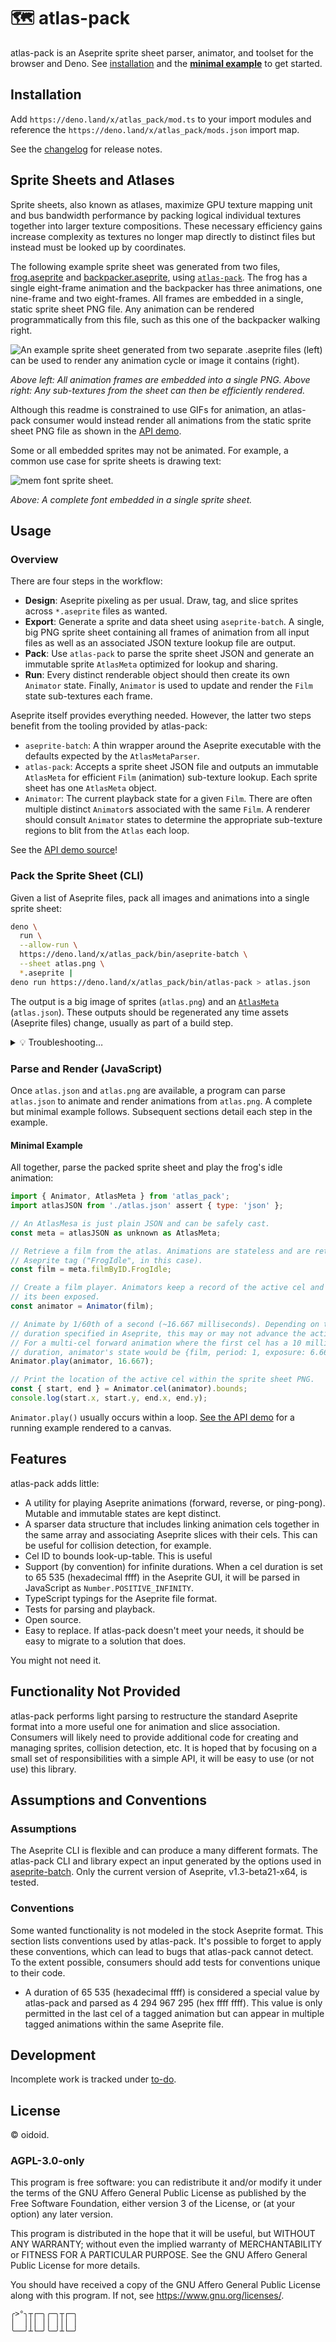 # 🗺️ atlas-pack

atlas-pack is an Aseprite sprite sheet parser, animator, and toolset for the
browser and Deno. See [installation](#installation) and the
**[minimal example](#minimal-example)** to get started.

## Installation

Add `https://deno.land/x/atlas_pack/mod.ts` to your import modules and reference
the `https://deno.land/x/atlas_pack/mods.json` import map.

See the [changelog](docs/changelog.md) for release notes.

## Sprite Sheets and Atlases

Sprite sheets, also known as atlases, maximize GPU texture mapping unit and bus
bandwidth performance by packing logical individual textures together into
larger texture compositions. These necessary efficiency gains increase
complexity as textures no longer map directly to distinct files but instead must
be looked up by coordinates.

The following example sprite sheet was generated from two files,
[frog.aseprite](demo/frog.aseprite) and
[backpacker.aseprite](demo/backpacker.aseprite), using
[`atlas-pack`](#generate-the-atlas-cli). The frog has a single eight-frame
animation and the backpacker has three animations, one nine-frame and two
eight-frames. All frames are embedded in a single, static sprite sheet PNG file.
Any animation can be rendered programmatically from this file, such as this one
of the backpacker walking right.

![An example sprite sheet generated from two separate .aseprite files (left) can be used to render any animation cycle or image it contains (right).](docs/sheet-to-render.gif)

_Above left: All animation frames are embedded into a single PNG. Above right:
Any sub-textures from the sheet can then be efficiently rendered._

Although this readme is constrained to use GIFs for animation, an atlas-pack
consumer would instead render all animations from the static sprite sheet PNG
file as shown in the [API demo](https://atlas-pack.netlify.com/demo).

Some or all embedded sprites may not be animated. For example, a common use case
for sprite sheets is drawing text:

![mem font sprite sheet.](https://raw.githubusercontent.com/oidoid/mem/main/dist/mem-prop-5x6-10x-sheet.png)

_Above: A complete font embedded in a single sprite sheet._

## Usage

### Overview

There are four steps in the workflow:

- **Design**: Aseprite pixeling as per usual. Draw, tag, and slice sprites
  across `*.aseprite` files as wanted.
- **Export**: Generate a sprite and data sheet using `aseprite-batch`. A single,
  big PNG sprite sheet containing all frames of animation from all input files
  as well as an associated JSON texture lookup file are output.
- **Pack**: Use `atlas-pack` to parse the sprite sheet JSON and generate an
  immutable sprite `AtlasMeta` optimized for lookup and sharing.
- **Run**: Every distinct renderable object should then create its own
  `Animator` state. Finally, `Animator` is used to update and render the `Film`
  state sub-textures each frame.

Aseprite itself provides everything needed. However, the latter two steps
benefit from the tooling provided by atlas-pack:

- `aseprite-batch`: A thin wrapper around the Aseprite executable with the
  defaults expected by the `AtlasMetaParser`.
- `atlas-pack`: Accepts a sprite sheet JSON file and outputs an immutable
  `AtlasMeta` for efficient `Film` (animation) sub-texture lookup. Each sprite
  sheet has one `AtlasMeta` object.
- `Animator`: The current playback state for a given `Film`. There are often
  multiple distinct `Animator`s associated with the same `Film`. A renderer
  should consult `Animator` states to determine the appropriate sub-texture
  regions to blit from the `Atlas` each loop.

See the [API demo source](demo/mod.ts)!

### Pack the Sprite Sheet (CLI)

Given a list of Aseprite files, pack all images and animations into a single
sprite sheet:

```sh
deno \
  run \
  --allow-run \
  https://deno.land/x/atlas_pack/bin/aseprite-batch \
  --sheet atlas.png \
  *.aseprite |
deno run https://deno.land/x/atlas_pack/bin/atlas-pack > atlas.json
```

The output is a big image of sprites (`atlas.png`) and an
[`AtlasMeta`](src/AtlasMeta.ts) (`atlas.json`). These outputs should be
regenerated any time assets (Aseprite files) change, usually as part of a build
step.

<details markdown>
<summary>💡 Troubleshooting…</summary>

The tool expects Aseprite and Node.js executables to be installed and in the
system environment `PATH`. If you get a command not found error, you probably
need to revise your `PATH` before running the tool. _Something_ like:

```bash
# Add the Aseprite and Node.js binary executable folders to the command path
# lookup environment variable. Linux, macOS, and Windows operating systems all
# have the notion of system paths that are searched whenever executing a command
# in the command line terminal, although the program locations and syntaxes may
# vary.
#
# In this example for Bash on Linux, any previously set locations are searched
# first. It's usually a good idea to preserve these locations. A delimiter, `:`
# separates the second path to search,
# `/Applications/Aseprite.app/Contents/MacOS` where we hope to find an
# executable named `aseprite`. A second delimiter follows, and finally a made up
# location to Deno binaries like `deno` for purposes of example.
export PATH="$PATH:/Applications/Aseprite.app/Contents/MacOS:/path/to/deno"

# Execute the tool (same as noted above).
deno \
  run \
  --allow-run \
  https://deno.land/x/atlas_pack/bin/aseprite-batch \
  --sheet atlas.png \
  *.aseprite |
deno run https://deno.land/x/atlas_pack/bin/atlas-pack > atlas.json
```

If the tool executes without any errors, no need to worry about changing the
`PATH`.

</details>

### Parse and Render (JavaScript)

Once `atlas.json` and `atlas.png` are available, a program can parse
`atlas.json` to animate and render animations from `atlas.png`. A complete but
minimal example follows. Subsequent sections detail each step in the example.

#### Minimal Example

All together, parse the packed sprite sheet and play the frog's idle animation:

```js
import { Animator, AtlasMeta } from 'atlas_pack';
import atlasJSON from './atlas.json' assert { type: 'json' };

// An AtlasMesa is just plain JSON and can be safely cast.
const meta = atlasJSON as unknown as AtlasMeta;

// Retrieve a film from the atlas. Animations are stateless and are retrieved by
// Aseprite tag ("FrogIdle", in this case).
const film = meta.filmByID.FrogIdle;

// Create a film player. Animators keep a record of the active cel and how long
// its been exposed.
const animator = Animator(film);

// Animate by 1/60th of a second (~16.667 milliseconds). Depending on the cel
// duration specified in Aseprite, this may or may not advance the active cel.
// For a multi-cel forward animation where the first cel has a 10 millisecond
// duration, animator's state would be {film, period: 1, exposure: 6.667}.
Animator.play(animator, 16.667);

// Print the location of the active cel within the sprite sheet PNG.
const { start, end } = Animator.cel(animator).bounds;
console.log(start.x, start.y, end.x, end.y);
```

`Animator.play()` usually occurs within a loop.
[See the API demo](https://atlas-pack.netlify.com/demo) for a running example
rendered to a canvas.

## Features

atlas-pack adds little:

- A utility for playing Aseprite animations (forward, reverse, or ping-pong).
  Mutable and immutable states are kept distinct.
- A sparser data structure that includes linking animation cels together in the
  same array and associating Aseprite slices with their cels. This can be useful
  for collision detection, for example.
- Cel ID to bounds look-up-table. This is useful
- Support (by convention) for infinite durations. When a cel duration is set to
  65 535 (hexadecimal ffff) in the Aseprite GUI, it will be parsed in JavaScript
  as `Number.POSITIVE_INFINITY`.
- TypeScript typings for the Aseprite file format.
- Tests for parsing and playback.
- Open source.
- Easy to replace. If atlas-pack doesn't meet your needs, it should be easy to
  migrate to a solution that does.

You might not need it.

## Functionality Not Provided

atlas-pack performs light parsing to restructure the standard Aseprite format
into a more useful one for animation and slice association. Consumers will
likely need to provide additional code for creating and managing sprites,
collision detection, etc. It is hoped that by focusing on a small set of
responsibilities with a simple API, it will be easy to use (or not use) this
library.

## Assumptions and Conventions

### Assumptions

The Aseprite CLI is flexible and can produce a many different formats. The
atlas-pack CLI and library expect an input generated by the options used in
[aseprite-batch](bin/aseprite-batch). Only the current version of Aseprite,
v1.3-beta21-x64, is tested.

### Conventions

Some wanted functionality is not modeled in the stock Aseprite format. This
section lists conventions used by atlas-pack. It's possible to forget to apply
these conventions, which can lead to bugs that atlas-pack cannot detect. To the
extent possible, consumers should add tests for conventions unique to their
code.

- A duration of 65 535 (hexadecimal ffff) is considered a special value by
  atlas-pack and parsed as 4 294 967 295 (hex ffff ffff). This value is only
  permitted in the last cel of a tagged animation but can appear in multiple
  tagged animations within the same Aseprite file.

## Development

Incomplete work is tracked under [to-do](docs/to-do.text).

## License

© oidoid.

### AGPL-3.0-only

This program is free software: you can redistribute it and/or modify it under
the terms of the GNU Affero General Public License as published by the Free
Software Foundation, either version 3 of the License, or (at your option) any
later version.

This program is distributed in the hope that it will be useful, but WITHOUT ANY
WARRANTY; without even the implied warranty of MERCHANTABILITY or FITNESS FOR A
PARTICULAR PURPOSE. See the GNU Affero General Public License for more details.

You should have received a copy of the GNU Affero General Public License along
with this program. If not, see <https://www.gnu.org/licenses/>.

```
╭>°╮┬┌─╮╭─╮┬┌─╮
│  │││ ││ │││ │
╰──╯┴└─╯╰─╯┴└─╯
```
